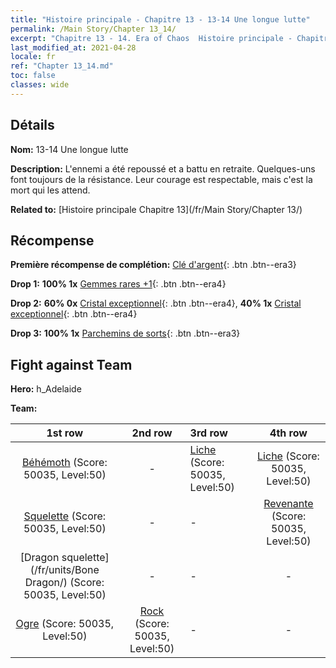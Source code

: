 ```yaml
---
title: "Histoire principale - Chapitre 13 - 13-14 Une longue lutte"
permalink: /Main Story/Chapter 13_14/
excerpt: "Chapitre 13 - 14. Era of Chaos  Histoire principale - Chapitre 13_14. 13-14 Une longue lutte"
last_modified_at: 2021-04-28
locale: fr
ref: "Chapter 13_14.md"
toc: false
classes: wide
---
```


## Détails

 **Nom:** 13-14 Une longue lutte

 **Description:** L'ennemi a été repoussé et a battu en retraite. Quelques-uns font toujours de la résistance. Leur courage est respectable, mais c'est la mort qui les attend.

 **Related to:** [Histoire principale Chapitre 13](/fr/Main Story/Chapter 13/)

## Récompense

 **Première récompense de complétion:** [Clé d'argent](/ItemsFR/con_693/){: .btn .btn--era3}

 **Drop 1:** **100% 1x** [Gemmes rares +1](/ItemsFR/mat_44/){: .btn .btn--era4}

 **Drop 2:** **60% 0x** [Cristal exceptionnel](/ItemsFR/mat_38/){: .btn .btn--era4}, **40% 1x** [Cristal exceptionnel](/ItemsFR/mat_38/){: .btn .btn--era4}

 **Drop 3:** **100% 1x** [Parchemins de sorts](/ItemsFR/con_694/){: .btn .btn--era3}


## Fight against Team
 **Hero:** h_Adelaide

 **Team:**


  | 1st row | 2nd row | 3rd row | 4th row |
  |:----:|:----:|:----|:----:|
  | [Béhémoth](/fr/units/Behemoth/) (Score: 50035, Level:50)  | - | [Liche](/fr/units/Lich/) (Score: 50035, Level:50)  | [Liche](/fr/units/Lich/) (Score: 50035, Level:50)  |
  | [Squelette](/fr/units/Skeleton/) (Score: 50035, Level:50)  | - | - | [Revenante](/fr/units/Wight/) (Score: 50035, Level:50)  |
  | [Dragon squelette](/fr/units/Bone Dragon/) (Score: 50035, Level:50)  | - | - | - |
  | [Ogre](/fr/units/Ogre/) (Score: 50035, Level:50)  | [Rock](/fr/units/Roc/) (Score: 50035, Level:50)  | - | - |


